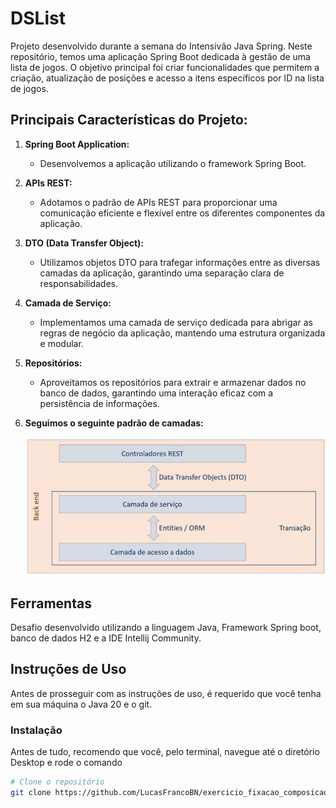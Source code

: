 # DSList
Projeto desenvolvido durante a semana do Intensivão Java Spring. Neste repositório, temos uma aplicação Spring Boot dedicada à gestão de uma lista de jogos. O objetivo principal foi criar funcionalidades que permitem a criação, atualização de posições e acesso a itens específicos por ID na lista de jogos.

## Principais Características do Projeto:

1. **Spring Boot Application:**
   - Desenvolvemos a aplicação utilizando o framework Spring Boot.

2. **APIs REST:**
   - Adotamos o padrão de APIs REST para proporcionar uma comunicação eficiente e flexível entre os diferentes componentes da aplicação.

3. **DTO (Data Transfer Object):**
   - Utilizamos objetos DTO para trafegar informações entre as diversas camadas da aplicação, garantindo uma separação clara de responsabilidades.

4. **Camada de Serviço:**
   - Implementamos uma camada de serviço dedicada para abrigar as regras de negócio da aplicação, mantendo uma estrutura organizada e modular.

5. **Repositórios:**
   - Aproveitamos os repositórios para extrair e armazenar dados no banco de dados, garantindo uma interação eficaz com a persistência de informações.

6. **Seguimos o seguinte padrão de camadas:**
   
   ![Padrão de camadas](https://github.com/LucasFrancoBN/dslist/blob/main/img/padrao_camada.png)


## Ferramentas
Desafio desenvolvido utilizando a linguagem Java, Framework Spring boot, banco de dados H2 e a IDE Intellij Community.


## Instruções de Uso
Antes de prosseguir com as instruções de uso, é requerido que você tenha em sua máquina o Java 20 e o git.

### Instalação
Antes de tudo, recomendo que você, pelo terminal, navegue até o diretório Desktop e rode o comando
```bash
# Clone o repositório
git clone https://github.com/LucasFrancoBN/exercicio_fixacao_composicao.git
```
